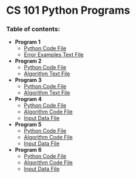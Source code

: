 # CS 101 Python Programs

### Table of contents:
* **Program 1**
  * [Python Code File](Program%201/program1.py)
  * [Error Examples Text File](Program%201/program1.txt)
* **Program 2**
  * [Python Code File](Program%202/program2.py)
  * [Algorithm Text File](Program%202/program2.txt)
* **Program 3**
  * [Python Code File](Program%203/program3.py)
  * [Algorithm Text File](Program%203/program3.txt)
* **Program 4**
  * [Python Code File](Program%204/program4.py)
  * [Algorithm Code File](Program%204/program4.txt)
  * [Input Data File](Program%204/input_data.csv)
* **Program 5**
  * [Python Code File](Program%205/program5.py)
  * [Algorithm Code File](Program%205/program5.txt)
  * [Input Data File](Program%205/p5_inputs.txt)
* **Program 6**
  * [Python Code File](Program%206/program6.py)
  * [Algorithm Code File](Program%206/program6.txt)
  * [Input Data File](Program%206/p6_inputs.txt)